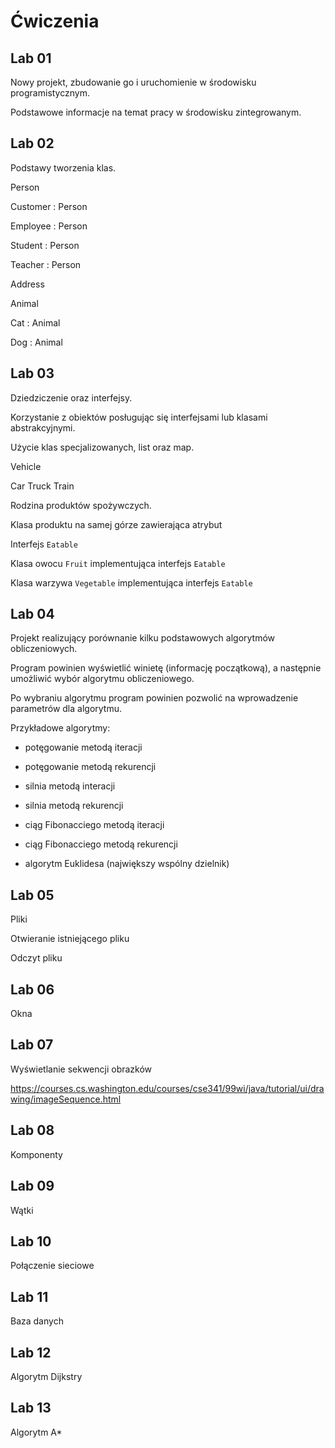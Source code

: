 Ćwiczenia
=========

Lab 01
------

Nowy projekt, zbudowanie go i uruchomienie w środowisku programistycznym.

Podstawowe informacje na temat pracy w środowisku zintegrowanym.

Lab 02
------

Podstawy tworzenia klas.


Person


Customer : Person

Employee : Person


Student : Person

Teacher : Person


Address


Animal

Cat : Animal

Dog : Animal


Lab 03
------

Dziedziczenie oraz interfejsy.

Korzystanie z obiektów posługując się interfejsami lub klasami abstrakcyjnymi.

Użycie klas specjalizowanych, list oraz map.

Vehicle

Car
Truck
Train



Rodzina produktów spożywczych.

Klasa produktu na samej górze zawierająca atrybut

Interfejs ``Eatable``

Klasa owocu ``Fruit`` implementująca interfejs ``Eatable``

Klasa warzywa ``Vegetable`` implementująca interfejs ``Eatable``



Lab 04
------

Projekt realizujący porównanie kilku podstawowych algorytmów obliczeniowych.

Program powinien wyświetlić winietę (informację początkową), a następnie umożliwić wybór algorytmu obliczeniowego.

Po wybraniu algorytmu program powinien pozwolić na wprowadzenie parametrów dla algorytmu.

Przykładowe algorytmy:

 - potęgowanie metodą iteracji

 - potęgowanie metodą rekurencji

 - silnia metodą interacji

 - silnia metodą rekurencji

 - ciąg Fibonacciego metodą iteracji

 - ciąg Fibonacciego metodą rekurencji

 - algorytm Euklidesa (największy wspólny dzielnik)


Lab 05
------

Pliki

Otwieranie istniejącego pliku

Odczyt pliku

Lab 06
------

Okna

Lab 07
------

Wyświetlanie sekwencji obrazków

https://courses.cs.washington.edu/courses/cse341/99wi/java/tutorial/ui/drawing/imageSequence.html

Lab 08
------

Komponenty

Lab 09
------

Wątki

Lab 10
------

Połączenie sieciowe

Lab 11
------

Baza danych

Lab 12
------

Algorytm Dijkstry

Lab 13
------

Algorytm A*
